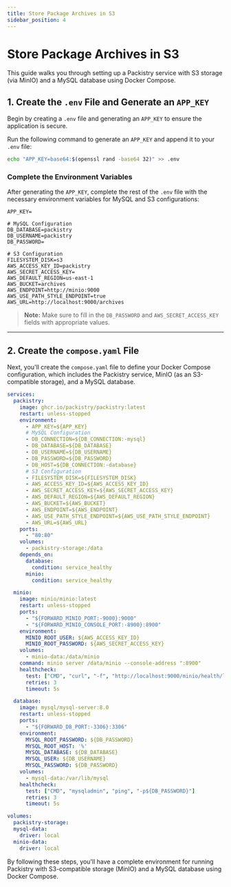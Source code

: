 ```yaml
---
title: Store Package Archives in S3
sidebar_position: 4
---
```


# Store Package Archives in S3

This guide walks you through setting up a Packistry service with S3 storage (via MinIO) and a MySQL database using Docker Compose.

## 1. Create the `.env` File and Generate an `APP_KEY`

Begin by creating a `.env` file and generating an `APP_KEY` to ensure the application is secure.

Run the following command to generate an `APP_KEY` and append it to your `.env` file:

```bash
echo "APP_KEY=base64:$(openssl rand -base64 32)" >> .env
```

### Complete the Environment Variables

After generating the `APP_KEY`, complete the rest of the `.env` file with the necessary environment variables for MySQL and S3 configurations:

```dotenv title=".env"
APP_KEY=

# MySQL Configuration
DB_DATABASE=packistry
DB_USERNAME=packistry
DB_PASSWORD=

# S3 Configuration
FILESYSTEM_DISK=s3
AWS_ACCESS_KEY_ID=packistry
AWS_SECRET_ACCESS_KEY=
AWS_DEFAULT_REGION=us-east-1
AWS_BUCKET=archives
AWS_ENDPOINT=http://minio:9000
AWS_USE_PATH_STYLE_ENDPOINT=true
AWS_URL=http://localhost:9000/archives
```

> **Note:** Make sure to fill in the `DB_PASSWORD` and `AWS_SECRET_ACCESS_KEY` fields with appropriate values.

---

## 2. Create the `compose.yaml` File

Next, you'll create the `compose.yaml` file to define your Docker Compose configuration, which includes the Packistry service, MinIO (as an S3-compatible storage), and a MySQL database.

```yaml title="compose.yaml"
services:
  packistry:
    image: ghcr.io/packistry/packistry:latest
    restart: unless-stopped
    environment:
      - APP_KEY=${APP_KEY}
      # MySQL Configuration
      - DB_CONNECTION=${DB_CONNECTION:-mysql}
      - DB_DATABASE=${DB_DATABASE}
      - DB_USERNAME=${DB_USERNAME}
      - DB_PASSWORD=${DB_PASSWORD}
      - DB_HOST=${DB_CONNECTION:-database}
      # S3 Configuration
      - FILESYSTEM_DISK=${FILESYSTEM_DISK}
      - AWS_ACCESS_KEY_ID=${AWS_ACCESS_KEY_ID}
      - AWS_SECRET_ACCESS_KEY=${AWS_SECRET_ACCESS_KEY}
      - AWS_DEFAULT_REGION=${AWS_DEFAULT_REGION}
      - AWS_BUCKET=${AWS_BUCKET}
      - AWS_ENDPOINT=${AWS_ENDPOINT}
      - AWS_USE_PATH_STYLE_ENDPOINT=${AWS_USE_PATH_STYLE_ENDPOINT}
      - AWS_URL=${AWS_URL}
    ports:
      - "80:80"
    volumes:
      - packistry-storage:/data
    depends_on:
      database:
        condition: service_healthy
      minio:
        condition: service_healthy

  minio:
    image: minio/minio:latest
    restart: unless-stopped
    ports:
      - "${FORWARD_MINIO_PORT:-9000}:9000"
      - "${FORWARD_MINIO_CONSOLE_PORT:-8900}:8900"
    environment:
      MINIO_ROOT_USER: ${AWS_ACCESS_KEY_ID}
      MINIO_ROOT_PASSWORD: ${AWS_SECRET_ACCESS_KEY}
    volumes:
      - minio-data:/data/minio
    command: minio server /data/minio --console-address ":8900"
    healthcheck:
      test: ["CMD", "curl", "-f", "http://localhost:9000/minio/health/live"]
      retries: 3
      timeout: 5s

  database:
    image: mysql/mysql-server:8.0
    restart: unless-stopped
    ports:
      - "${FORWARD_DB_PORT:-3306}:3306"
    environment:
      MYSQL_ROOT_PASSWORD: ${DB_PASSWORD}
      MYSQL_ROOT_HOST: '%'
      MYSQL_DATABASE: ${DB_DATABASE}
      MYSQL_USER: ${DB_USERNAME}
      MYSQL_PASSWORD: ${DB_PASSWORD}
    volumes:
      - mysql-data:/var/lib/mysql
    healthcheck:
      test: ["CMD", "mysqladmin", "ping", "-p${DB_PASSWORD}"]
      retries: 3
      timeout: 5s

volumes:
  packistry-storage:
  mysql-data:
    driver: local
  minio-data:
    driver: local
```

By following these steps, you'll have a complete environment for running Packistry with S3-compatible storage (MinIO) and a MySQL database using Docker Compose.

